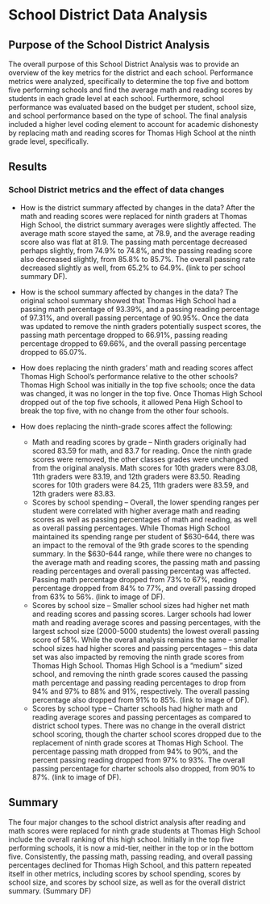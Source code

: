 # School District Data Analysis

## Purpose of the School District Analysis

The overall purpose of this School District Analysis was to provide an overview of the key metrics for the district and each school. Performance metrics were analyzed, specifically to determine the top five and bottom five performing schools and find the average math and reading scores by students in each grade level at each school. Furthermore, school performance was evaluated based on the budget per student, school size, and school performance based on the type of school. The final analysis included a higher level coding element to account for academic dishonesty by replacing math and reading scores for Thomas High School at the ninth grade level, specifically. 

## Results

### School District metrics and the effect of data changes

- How is the district summary affected by changes in the data? After the math and reading scores were replaced for ninth graders at Thomas High School, the district summary averages were slightly affected. The average math score stayed the same, at 78.9, and the average reading score also was flat at 81.9. The passing math percentage decreased perhaps slightly, from 74.9% to 74.8%, and the passing reading score also decreased slightly, from 85.8% to 85.7%. The overall passing rate decreased slightly as well, from 65.2% to 64.9%. (link to per school summary DF). 

- How is the school summary affected by changes in the data? The original school summary showed that Thomas High School had a passing math percentage of 93.39%, and a passing reading percentage of 97.31%, and overall passing percentage of 90.95%. Once the data was updated to remove the ninth graders potentially suspect scores, the passing math percentage dropped to 66.91%, passing reading percentage dropped to 69.66%, and the overall passing percentage dropped to 65.07%. 

- How does replacing the ninth graders’ math and reading scores affect Thomas High School’s performance relative to the other schools? Thomas High School was initially in the top five schools; once the data was changed, it was no longer in the top five. Once Thomas High School dropped out of the top five schools, it allowed Pena High School to break the top five, with no change from the other four schools. 

- How does replacing the ninth-grade scores affect the following:
    - Math and reading scores by grade – Ninth graders originally had scored 83.59 for math, and 83.7 for reading. Once the ninth grade scores were removed, the other classes grades were unchanged from the original analysis. Math scores for 10th graders were 83.08, 11th graders were 83.19, and 12th graders were 83.50. Reading scores for 10th graders were 84.25, 11th graders were 83.59, and 12th graders were 83.83.  
    - Scores by school spending – Overall, the lower spending ranges per student were correlated with higher average math and reading scores as well as passing percentages of math and reading, as well as overall passing percentages. While Thomas High School maintained its spending range per student of $630-644, there was an impact to the removal of the 9th grade scores to the spending summary. In the $630-644 range, while there were no changes to the average math and reading scores, the passing math and passing reading percentages and overall passing percentag was affected. Passing math percentage dropped from 73% to 67%, reading percentage dropped from 84% to 77%, and overall passing droped from 63% to 56%. (link to image of DF). 
    - Scores by school size – Smaller school sizes had higher net math and reading scores and passing scores. Larger schools had lower math and reading average scores and passing percentages, with the largest school size (2000-5000 students) the lowest overall passing score of 58%. While the overall analysis remains the same – smaller school sizes had higher scores and passing percentages – this data set was also impacted by removing the ninth grade scores from Thomas High School. Thomas High School is a “medium” sized school, and removing the ninth grade scores caused the passing math percentage and passing reading percentages to drop from 94% and 97% to 88% and 91%, respectively. The overall passing percentage also dropped from 91% to 85%. (link to image of DF).
    - Scores by school type – Charter schools had higher math and reading average scores and passing percentages as compared to district school types. There was no change in the overall district school scoring, though the charter school scores dropped due to the replacement of ninth grade scores at Thomas High School. The percentage passing math dropped from 94% to 90%, and the percent passing reading dropped from 97% to 93%. The overall passing percentage for charter schools also dropped, from 90% to 87%. (link to image of DF). 

## Summary 

The four major changes to the school district analysis after reading and math scores were replaced for ninth grade students at Thomas High School include the overall ranking of this high school. Initially in the top five performing schools, it is now a mid-tier, neither in the top or in the bottom five. Consistently, the passing math, passing reading, and overall passing percentages declined for Thomas High School, and this pattern repeated itself in other metrics, including scores by school spending, scores by school size, and scores by school size, as well as for the overall district summary. (Summary DF)
